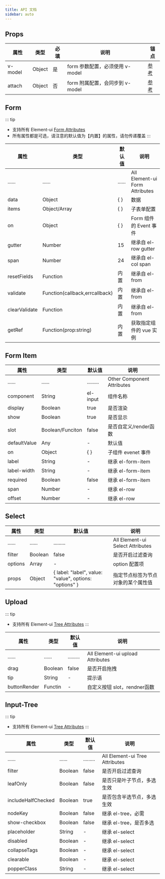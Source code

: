 ```yaml
---
title: API 文档
sidebar: auto
---
```


## Props

| 属性    | 类型   | 必填 | 说明                             | 锚点                  |
| ------- | ------ | ---- | -------------------------------- | --------------------- |
| v-model | Object | 是   | form 参数配置，必须使用 v-model | [参考](/api.md#form) |
| attach  | Object | 否   | form 附属配置，会同步到 v-model | [参考](/api.md#form) |


## Form

::: tip
- 支持所有 Element-ui [Form Attributes](https://element.eleme.cn/#/zh-CN/component/form#form-attributes)
- 所有属性都是可选，请注意的默认值为【内置】的属性，请勿传递覆盖
:::

| 属性        | 类型         | 默认值  | 说明                                 | 
| ----------- | ------------ | ------ | ------------------------------------ | 
| ......      | ......       | ...... | All Element-ui Form Attributes      | 
| data        | Object       | { }    | 数据                                 | 
| items       | Object/Array | { }    | 子表单配置                               | 
| on          | Object       | { }    | Form 组件的 Event 事件      | 
| gutter      | Number       | 15     | 继承自 el-row gutter                   | 
| span        | Number       | 24     | 继承自 el-col span                         |
| resetFields | Function     | 内置   | 继承自 el-from            | 
| validate    | Function(callback,errcallback)     | 内置   | 继承自 el-from                    |
| clearValidate | Function   | 内置   | 继承自 el-from                        | 
| getRef      | Function(prop:string)     | 内置    | 获取指定组件的 vue 实例  |

## Form Item

| 属性        | 类型         | 默认值  | 说明                                 | 
| ----------- | ------------  | ------ | ------------------------------------ | 
| ......      | ......          | .........   | Other Component Attributes      | 
| component   | String          | el-input    | 组件名称                | 
| display     | Boolean         | true        | 是否渲染                 | 
| show        | Boolean         | true        | 是否显示              | 
| slot        | Boolean/Funciton| false       | 是否自定义/render函数                   | 
| defaultValue| Any             | -           | 默认值                        |
| on          | Object          | { }         | 子组件 evenet 事件  | 
| label       | String          | -           | 继承 el-form-item  |
| label-width | String          | -           | 继承 el-form-item  | 
| required    | Boolean         | false       | 继承 el-form-item  |
| span        | Number          | -           |  继承 el-row       |
| offset      | Number          | -           |  继承 el-row       |

## Select

| 属性        | 类型         | 默认值  | 说明                                 | 
| ----------- | ------------  | ------ | ------------------------------------ | 
| ......      | ......          | .........   | All Element-ui Select Attributes      | 
| filter      | Boolean         | false       | 是否开启过滤查询                | 
| options       | Array   |  -     | option 配置项         | 
| props       | Object   |  { label: "label", value: "value", options: "options" }       | 指定节点标签为节点对象的某个属性值          | 


## Upload

::: tip
- 支持所有 Element-ui [Tree Attributes](https://element.eleme.cn/#/zh-CN/component/upload#upload-attributes)
:::

| 属性        | 类型         | 默认值  | 说明                                 | 
| ----------- | ------------  | ------ | ------------------------------------ | 
| ......      | ......          | .........   | All Element-ui upload Attributes      | 
| drag        | Boolean         | false       | 是否开启拖拽                | 
| tip         | String          | -           | 提示语                      | 
| buttonRender  | Functin       | -           | 自定义按钮 slot，rendner函数    | 



## Input-Tree

::: tip
- 支持所有 Element-ui [Tree Attributes](https://element.eleme.cn/#/zh-CN/component/tree#tree-attributes)
:::

| 属性        | 类型         | 默认值  | 说明                                 | 
| ----------- | ------------  | ------ | ------------------------------------ | 
| ......      | ......          | .........   | All Element-ui Tree Attributes      | 
| filter      | Boolean         | false       | 是否开启过滤查询                | 
| leafOnly    | Boolean         | false       | 是否只是叶子节点，多选生效    | 
| includeHalfChecked  | Boolean | true        | 是否包含半选节点，多选生效    | 
| nodeKey     | Boolean         | false       | 继承 el-tree，必需          | 
| show-checkbox     | Boolean   | false       | 继承 el-tree，是否多选          | 
| placeholder  | String  | -                  | 继承 el-select                   | 
| disabled     | Boolean          | -         | 继承 el-select                        |
| collapseTags | Boolean          | -         | 继承 el-select  | 
| clearable    | Boolean          | -         | 继承 el-select  |
| popperClass  | String           | -         | 继承 el-select  | 


